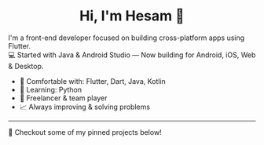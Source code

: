 <h1 align="center">Hi, I'm Hesam 👋</h1>

I'm a front-end developer focused on building cross-platform apps using Flutter.  
💻 Started with Java & Android Studio — Now building for Android, iOS, Web & Desktop.

- 🔧 Comfortable with: Flutter, Dart, Java, Kotlin  
- 🧠 Learning: Python  
- 🤝 Freelancer & team player  
- 📈 Always improving & solving problems  

<!-- Optional social or contact links -->
<!-- [🌐 Portfolio](https://cvresume.ir/r/Hme9U3be4k2h_l2KAExp9A) | [📫 Email](he3amcoder@email.com) -->

---

📌 Checkout some of my pinned projects below!
